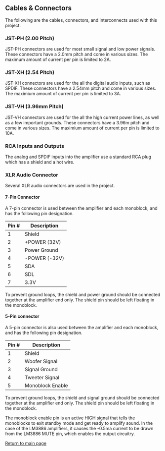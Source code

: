 ## Cables & Connectors

The following are the cables, connectors, and interconnects used with this project.

### JST-PH (2.00 Pitch)

JST-PH connectors are used for most small signal and low power signals. These connectors have a 2.0mm pitch and come in various sizes.  The maximum amount of current per pin is limited to 2A.

### JST-XH (2.54 Pitch)

JST-XH connectors are used for the all the digital audio inputs, such as SPDIF. These connectors have a 2.54mm pitch and come in various sizes.  The maximium amount of current per pin is limited to 3A.

### JST-VH (3.96mm Pitch)

JST-VH connectors are used for the all the high current power lines, as well as a few important grounds. These connectors have a 3.96m pitch and come in various sizes. The maximium amount of current per pin is limited to 10A.

### RCA Inputs and Outputs

The analog and SPDIF inputs into the amplifier use a standard RCA plug which has a shield and a hot wire. 

### XLR Audio Connector

Several XLR audio connectors are used in the project.  

#### 7-Pin Connector

A 7-pin connector is used between the amplifier and each monoblock, and has the following pin designation.

| Pin # | Description |
| ----- | ----------- |
| 1 | Shield |
| 2 | +POWER (32V) |
| 3 | Power Ground |
| 4 | -POWER (-32V) |
| 5 | SDA |
| 6 | SDL |
| 7 | 3.3V |

To prevent ground loops, the shield and power ground should be connected together at the amplifier end only. The shield pin should be left floating in the monoblock.

#### 5-Pin connector

A 5-pin connector is also used between the amplifier and each monoblock, and has the following pin designation.

| Pin # | Description |
| ----- | ----------- |
| 1 | Shield |
| 2 | Woofer Signal |
| 3 | Signal Ground |
| 4 | Tweeter Signal |
| 5 | Monoblock Enable |

To prevent ground loops, the shield and signal ground should be connected together at the amplifier end only.  The shield pin should be left floating in the monoblock.

The monoblock enable pin is an active HIGH signal that tells the monoblocks to exit standby mode and get ready to amplify sound.  In the case of the LM3886 amplifiers, it causes the -0.5ma current to be drawn from the LM3886 MUTE pin, which enables the output circuitry.

[Return to main page](/)


